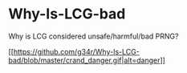# Why-Is-LCG-bad
Why is LCG considered unsafe/harmful/bad PRNG?

[[https://github.com/g34r/Why-Is-LCG-bad/blob/master/crand_danger.gif|alt=danger]]
